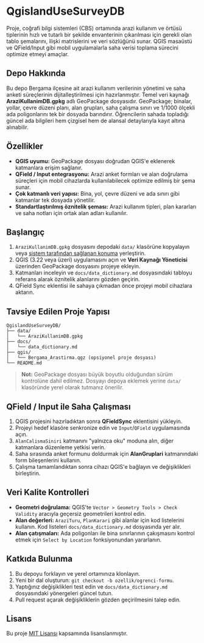 # QgislandUseSurveyDB

Proje, coğrafi bilgi sistemleri (CBS) ortamında arazi kullanım ve örtüsü tiplerinin hızlı ve tutarlı bir şekilde envanterinin çıkarılması için gerekli olan tablo şemalarını, ilişki matrislerini ve veri sözlüğünü sunar. QGIS masaüstü ve QField/Input gibi mobil uygulamalarla saha verisi toplama sürecini optimize etmeyi amaçlar.

## Depo Hakkında

Bu depo Bergama ilçesine ait arazi kullanım verilerinin yönetimi ve saha anketi süreçlerinin dijitalleştirilmesi için hazırlanmıştır. Temel veri kaynağı **AraziKullanimDB.gpkg** adlı GeoPackage dosyasıdır. GeoPackage; binalar, yollar, çevre düzeni planı, alan grupları, saha çalışma sınırı ve 1/1000 ölçekli ada poligonlarını tek bir dosyada barındırır. Öğrencilerin sahada topladığı güncel ada bilgileri hem çizgisel hem de alansal detaylarıyla kayıt altına alınabilir.

## Özellikler

* **QGIS uyumu:** GeoPackage dosyası doğrudan QGIS'e eklenerek katmanlara erişim sağlanır.
* **QField / Input entegrasyonu:** Arazi anket formları ve alan doğrulama süreçleri için mobil cihazlarda kullanılabilecek optimize edilmiş bir şema sunar.
* **Çok katmanlı veri yapısı:** Bina, yol, çevre düzeni ve ada sınırı gibi katmanlar tek dosyada yönetilir.
* **Standartlaştırılmış öznitelik şeması:** Arazi kullanım tipleri, plan kararları ve saha notları için ortak alan adları kullanılır.

## Başlangıç

1. `AraziKullanimDB.gpkg` dosyasını depodaki `data/` klasörüne kopyalayın veya [sistem tarafından sağlanan konuma](docs/data_dictionary.md#geopackage-dosyasi) yerleştirin.
2. QGIS (3.22 veya üzeri) uygulamasını açın ve **Veri Kaynağı Yöneticisi** üzerinden GeoPackage dosyasını projeye ekleyin.
3. Katmanları inceleyin ve `docs/data_dictionary.md` dosyasındaki tabloyu referans alarak öznitelik alanlarını gözden geçirin.
4. QField Sync eklentisi ile sahaya çıkmadan önce projeyi mobil cihazlara aktarın.

## Tavsiye Edilen Proje Yapısı

```
QgislandUseSurveyDB/
├── data/
│   └── AraziKullanimDB.gpkg
├── docs/
│   └── data_dictionary.md
├── qgis/
│   └── Bergama_Arastirma.qgz (opsiyonel proje dosyası)
└── README.md
```

> **Not:** GeoPackage dosyası büyük boyutlu olduğundan sürüm kontrolüne dahil edilmez. Dosyayı depoya eklemek yerine `data/` klasöründe yerel olarak tutmanız önerilir.

## QField / Input ile Saha Çalışması

1. QGIS projesini hazırladıktan sonra **QFieldSync** eklentisini yükleyin.
2. Projeyi hedef klasöre senkronize edin ve `Input`/`QField` uygulamasında açın.
3. `AlanCalismaSiniri` katmanını "yalnızca oku" moduna alın, diğer katmanlara düzenleme yetkisi verin.
4. Saha sırasında anket formunu doldurmak için **AlanGruplari** katmanındaki form bileşenlerini kullanın.
5. Çalışma tamamlandıktan sonra cihazı QGIS'e bağlayın ve değişiklikleri birleştirin.

## Veri Kalite Kontrolleri

* **Geometri doğrulama:** QGIS'te `Vector > Geometry Tools > Check Validity` aracıyla geçersiz geometrileri kontrol edin.
* **Alan değerleri:** `AraziTuru`, `PlanKarari` gibi alanlar için kod listelerini kullanın. Kod listeleri `docs/data_dictionary.md` dosyasında yer alır.
* **Alan çatışmaları:** Ada poligonları ile bina sınırlarının çakışmasını kontrol etmek için `Select by Location` fonksiyonundan yararlanın.

## Katkıda Bulunma

1. Bu depoyu forklayın ve yerel ortamınıza klonlayın.
2. Yeni bir dal oluşturun: `git checkout -b ozellik/ogrenci-formu`.
3. Yaptığınız değişiklikleri test edin ve `docs/data_dictionary.md` dosyasındaki yönergeleri güncel tutun.
4. Pull request açarak değişikliklerin gözden geçirilmesini talep edin.

## Lisans

Bu proje [MIT Lisansı](LICENSE) kapsamında lisanslanmıştır.
